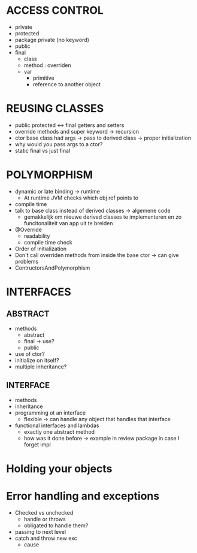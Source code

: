 # ACCESS CONTROL
- private
- protected
- package private (no keyword)
- public
- final
  - class
  - method : overriden
  - var 
    - primitive
    - reference to another object
    
# REUSING CLASSES
- public protected <-> final getters and setters
- override methods and super keyword -> recursion
- ctor base class had args -> pass to derived class -> proper initialization
- why would you pass args to a ctor?
- static final vs just final

# POLYMORPHISM
- dynamic or late binding -> runtime 
  - At runtime JVM checks which obj ref points to
- compile time
- talk to base class instead of derived classes -> algemene code
  - gemakkelijk om nieuwe derived classes te implementeren en zo funcitonaliteit van app uit te breiden
- @Override 
  - readability
  - compile time check
-  Order of initialization  
  - Don't call overriden methods from inside the base ctor -> can give problems
  - ContructorsAndPolymorphism 

# INTERFACES
## ABSTRACT
- methods
  - abstract
  - final -> use?
  - public
- use of ctor?
- initialize on itself?
- multiple inheritance?
## INTERFACE
- methods
- inheritance
- programming ot an interface
  - flexible -> can handle any object that handles that interface
- functional interfaces and lambdas
  - exactly one abstract method
  - how was it done before -> example in review package in case I forget impl

# Holding your objects

# Error handling and exceptions
- Checked vs unchecked
  - handle or throws
  - obligated to handle them?
- passing to next level
- catch and throw new exc
  - cause
